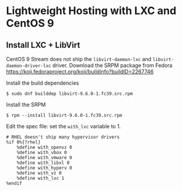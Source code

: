 # Lightweight Hosting with LXC and CentOS 9

## Install LXC + LibVirt

CentOS 9 Stream does not ship the `libvirt-daemon-lxc` and `libvirt-daemon-driver-lxc` driver.
Download the SRPM package from Fedora https://koji.fedoraproject.org/koji/buildinfo?buildID=2267746

Install the build dependencies
```
$ sudo dnf builddep libvirt-9.6.0-1.fc39.src.rpm
```

Install the SRPM 

```
$ rpm --install libvirt-9.6.0-1.fc39.src.rpm
```

Edit the spec file: set the `with_lxc` variable to 1.


```
# RHEL doesn't ship many hypervisor drivers
%if 0%{?rhel}
    %define with_openvz 0
    %define with_vbox 0
    %define with_vmware 0
    %define with_libxl 0
    %define with_hyperv 0
    %define with_vz 0
    %define with_lxc 1
%endif
```
